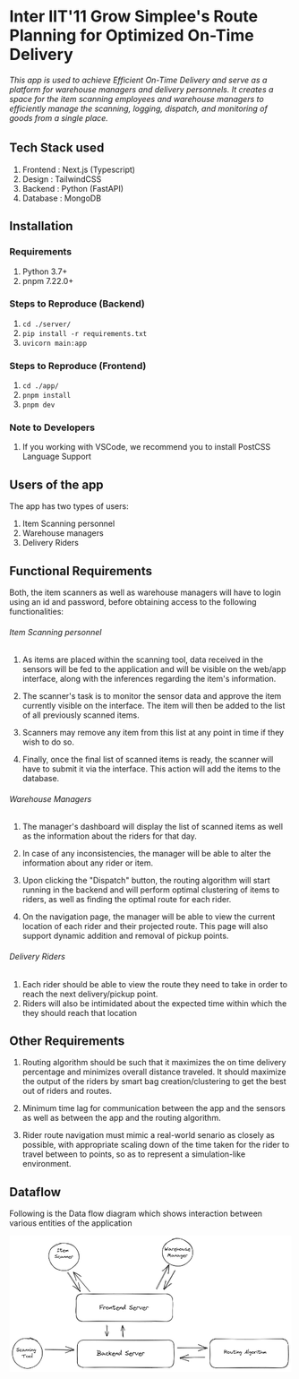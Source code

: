 # Inter IIT'11 Grow Simplee's Route Planning for Optimized On-Time Delivery

###### This app is used to achieve Efficient On-Time Delivery and serve as a platform for warehouse managers and delivery personnels. It creates a space for the item scanning employees and warehouse managers to efficiently manage the scanning, logging, dispatch, and monitoring of goods from a single place. 

## Tech Stack used

1. Frontend : Next.js (Typescript)
2. Design   : TailwindCSS
3. Backend  : Python (FastAPI)
4. Database : MongoDB 

## Installation

### Requirements
1. Python 3.7+ 
2. pnpm 7.22.0+

### Steps to Reproduce (Backend)
1. `cd ./server/`
2. `pip install -r requirements.txt`
3. `uvicorn main:app`

### Steps to Reproduce (Frontend)
1. `cd ./app/`
2.  `pnpm install`
3.  `pnpm dev`

### Note to Developers
1. If you working with VSCode, we recommend you to install PostCSS Language Support

## Users of the app

The app has two types of users:

1. Item Scanning personnel
2. Warehouse managers
3. Delivery Riders

## Functional Requirements

Both, the item scanners as well as warehouse managers will have to login using an id and password, before obtaining access to the following functionalities:

###### Item Scanning personnel

1. As items are placed within the scanning tool, data received in the sensors will be fed to the application and will be visible on the web/app interface, along with the inferences regarding the item's information.

2. The scanner's task is to monitor the sensor data and approve the item currently visible on the interface. The item will then be added to the list of all previously scanned items.

3. Scanners may remove any item from this list at any point in time if they wish to do so.

4. Finally, once the final list of scanned items is ready, the scanner will have to submit it via the interface. This action will add the items to the database.

###### Warehouse Managers

1. The manager's dashboard will display the list of scanned items as well as the information about the riders for that day.

2. In case of any inconsistencies, the manager will be able to alter the information about any rider or item.

3. Upon clicking the "Dispatch" button, the routing algorithm will start running in the backend and will perform optimal clustering of items to riders, as well as finding the optimal route for each rider.

4. On the navigation page, the manager will be able to view the current location of each rider and their projected route. This page will also support dynamic addition and removal of pickup points.

###### Delivery Riders

1. Each rider should be able to view the route they need to take in order to reach the next delivery/pickup point.
2. Riders will also be intimidated about the expected time within which the they should reach that location


## Other Requirements

1. Routing algorithm should be such that it maximizes the on time delivery percentage and minimizes overall
distance traveled. It should maximize the output of the riders by smart bag creation/clustering to get the best out of riders and routes.

2. Minimum time lag for communication between the app and the sensors as well as between the app and the routing algorithm.

3. Rider route navigation must mimic a real-world senario as closely as possible, with appropriate scaling down of the time taken for the rider to travel between to points, so as to represent a simulation-like environment.


## Dataflow

Following is the Data flow diagram which shows interaction between various entities of the application

![Data Flow Diagram](./Dataflow%20Diagram.png)
